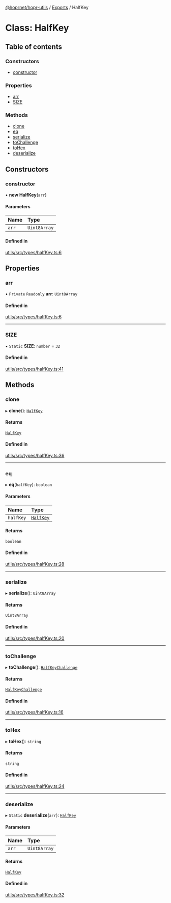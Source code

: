 [@hoprnet/hopr-utils](../README.md) / [Exports](../modules.md) / HalfKey

# Class: HalfKey

## Table of contents

### Constructors

- [constructor](HalfKey.md#constructor)

### Properties

- [arr](HalfKey.md#arr)
- [SIZE](HalfKey.md#size)

### Methods

- [clone](HalfKey.md#clone)
- [eq](HalfKey.md#eq)
- [serialize](HalfKey.md#serialize)
- [toChallenge](HalfKey.md#tochallenge)
- [toHex](HalfKey.md#tohex)
- [deserialize](HalfKey.md#deserialize)

## Constructors

### constructor

• **new HalfKey**(`arr`)

#### Parameters

| Name | Type |
| :------ | :------ |
| `arr` | `Uint8Array` |

#### Defined in

[utils/src/types/halfKey.ts:6](https://github.com/hoprnet/hoprnet/blob/master/packages/utils/src/types/halfKey.ts#L6)

## Properties

### arr

• `Private` `Readonly` **arr**: `Uint8Array`

#### Defined in

[utils/src/types/halfKey.ts:6](https://github.com/hoprnet/hoprnet/blob/master/packages/utils/src/types/halfKey.ts#L6)

___

### SIZE

▪ `Static` **SIZE**: `number` = `32`

#### Defined in

[utils/src/types/halfKey.ts:41](https://github.com/hoprnet/hoprnet/blob/master/packages/utils/src/types/halfKey.ts#L41)

## Methods

### clone

▸ **clone**(): [`HalfKey`](HalfKey.md)

#### Returns

[`HalfKey`](HalfKey.md)

#### Defined in

[utils/src/types/halfKey.ts:36](https://github.com/hoprnet/hoprnet/blob/master/packages/utils/src/types/halfKey.ts#L36)

___

### eq

▸ **eq**(`halfKey`): `boolean`

#### Parameters

| Name | Type |
| :------ | :------ |
| `halfKey` | [`HalfKey`](HalfKey.md) |

#### Returns

`boolean`

#### Defined in

[utils/src/types/halfKey.ts:28](https://github.com/hoprnet/hoprnet/blob/master/packages/utils/src/types/halfKey.ts#L28)

___

### serialize

▸ **serialize**(): `Uint8Array`

#### Returns

`Uint8Array`

#### Defined in

[utils/src/types/halfKey.ts:20](https://github.com/hoprnet/hoprnet/blob/master/packages/utils/src/types/halfKey.ts#L20)

___

### toChallenge

▸ **toChallenge**(): [`HalfKeyChallenge`](HalfKeyChallenge.md)

#### Returns

[`HalfKeyChallenge`](HalfKeyChallenge.md)

#### Defined in

[utils/src/types/halfKey.ts:16](https://github.com/hoprnet/hoprnet/blob/master/packages/utils/src/types/halfKey.ts#L16)

___

### toHex

▸ **toHex**(): `string`

#### Returns

`string`

#### Defined in

[utils/src/types/halfKey.ts:24](https://github.com/hoprnet/hoprnet/blob/master/packages/utils/src/types/halfKey.ts#L24)

___

### deserialize

▸ `Static` **deserialize**(`arr`): [`HalfKey`](HalfKey.md)

#### Parameters

| Name | Type |
| :------ | :------ |
| `arr` | `Uint8Array` |

#### Returns

[`HalfKey`](HalfKey.md)

#### Defined in

[utils/src/types/halfKey.ts:32](https://github.com/hoprnet/hoprnet/blob/master/packages/utils/src/types/halfKey.ts#L32)
